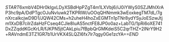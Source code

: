 $START$6xmbV4DHr0kIgxLDyXSBdHpPZgT4m1LXVbj6/iJ0iYWyS0SZJMhIXrAP3hc9pA/DdPTgcOJuNvluwk2TKPRlW/uOOqQHNmmk3wEoxkegTM7dL/7gnXrcaIkcjwD9D1/JQW42CMs+h2uheH4hoZxEGMTn1pTNr8ydYSyJoESzwJtjm1XxDB7cilrZdaHzFCseq4CJle8IuAS5nctFE8JP0o0az+LabTG/1pRi6oXE741DxZZqddKGcKrLR/fJKPN5jtCAkLpiu7fBpbQrGMKdeiS5C2qrTHZ+2INrY9H2+RAVndmE3TZ1GR7b1UrVKX4SLQZl6fx7lr7qgy0Ge1zcYA==$END$